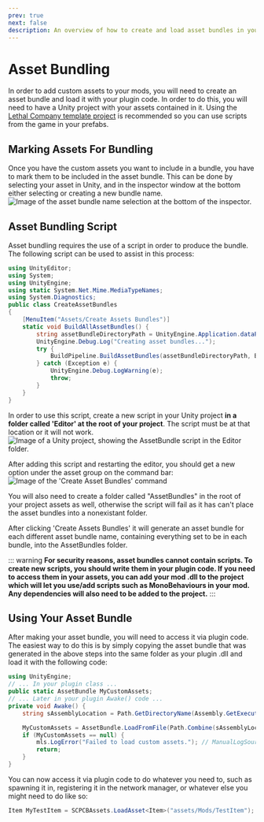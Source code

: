 ```yaml
---
prev: true
next: false
description: An overview of how to create and load asset bundles in your plugin.
---
```


# Asset Bundling
In order to add custom assets to your mods, you will need to create an asset bundle and load it with your plugin code. In order to do this, you will need to have a Unity project with your assets contained in it. Using the [Lethal Company template project](https://github.com/EvaisaDev/LethalCompanyUnityTemplate/tree/main#readme) is recommended so you can use scripts from the game in your prefabs.

## Marking Assets For Bundling
Once you have the custom assets you want to include in a bundle, you have to mark them to be included in the asset bundle. This can be done by selecting your asset in Unity, and in the inspector window at the bottom either selecting or creating a new bundle name.
![Image of the asset bundle name selection at the bottom of the inspector.](/images/asset-bundling/AssetBundleMark.png)

## Asset Bundling Script
Asset bundling requires the use of a script in order to produce the bundle. The following script can be used to assist in this process:
```cs
using UnityEditor;
using System;
using UnityEngine;
using static System.Net.Mime.MediaTypeNames;
using System.Diagnostics;
public class CreateAssetBundles
{
    [MenuItem("Assets/Create Assets Bundles")]
    static void BuildAllAssetBundles() {
        string assetBundleDirectoryPath = UnityEngine.Application.dataPath + "/AssetBundles";
        UnityEngine.Debug.Log("Creating asset bundles...");
        try {
            BuildPipeline.BuildAssetBundles(assetBundleDirectoryPath, BuildAssetBundleOptions.None, EditorUserBuildSettings.activeBuildTarget);
        } catch (Exception e) {
            UnityEngine.Debug.LogWarning(e);
            throw;
        }
    }
}
```

In order to use this script, create a new script in your Unity project **in a folder called 'Editor' at the root of your project**. The script must be at that location or it will not work.
![Image of a Unity project, showing the AssetBundle script in the Editor folder.](/images/asset-bundling/AssetBundleScript.png)

After adding this script and restarting the editor, you should get a new option under the asset group on the command bar:
![Image of the 'Create Asset Bundles' command](/images/asset-bundling/CreateBundleCommand.png)

You will also need to create a folder called "AssetBundles" in the root of your project assets as well, otherwise the script will fail as it has can't place the asset bundles into a nonexistant folder.

After clicking 'Create Assets Bundles' it will generate an asset bundle for each different asset bundle name, containing everything set to be in each bundle, into the AssetBundles folder.

::: warning
**For security reasons, asset bundles cannot contain scripts. To create new scripts, you should write them in your plugin code. If you need to access them in your assets, you can add your mod .dll to the project which will let you use/add scripts such as MonoBehaviours in your mod. Any dependencies will also need to be added to the project.**
:::

## Using Your Asset Bundle
After making your asset bundle, you will need to access it via plugin code. The easiest way to do this is by simply copying the asset bundle that was generated in the above steps into the same folder as your plugin .dll and load it with the following code:
```cs
using UnityEngine;
// ... In your plugin class ...
public static AssetBundle MyCustomAssets;
// ... Later in your plugin Awake() code ...
private void Awake() {
    string sAssemblyLocation = Path.GetDirectoryName(Assembly.GetExecutingAssembly().Location);

    MyCustomAssets = AssetBundle.LoadFromFile(Path.Combine(sAssemblyLocation, "mymodbundle"));
    if (MyCustomAssets == null) {
        mls.LogError("Failed to load custom assets."); // ManualLogSource for your plugin
        return;
    }
}
```

You can now access it via plugin code to do whatever you need to, such as spawning it in, registering it in the network manager, or whatever else you might need to do like so:
```cs
Item MyTestItem = SCPCBAssets.LoadAsset<Item>("assets/Mods/TestItem");
```